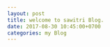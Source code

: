 ```yaml
---
layout: post
title: welcome to sawitri Blog.
date: 2017-08-30 10:45:00+0700
categories: my Blog
---
```

